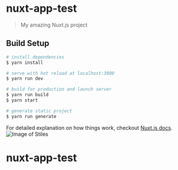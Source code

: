 # nuxt-app-test

> My amazing Nuxt.js project

## Build Setup

``` bash
# install dependencies
$ yarn install

# serve with hot reload at localhost:3000
$ yarn run dev

# build for production and launch server
$ yarn run build
$ yarn start

# generate static project
$ yarn run generate
```

For detailed explanation on how things work, checkout [Nuxt.js docs](https://nuxtjs.org).
![Image of Stiles](https://storage.googleapis.com/stiles-images/StilesLogo.png)
# nuxt-app-test
